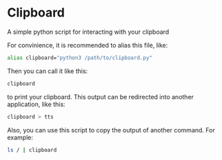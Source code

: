 # Clipboard
A simple python script for interacting with your clipboard

For convinience, it is recommended to alias this file, like:
```zsh
alias clipboard="python3 /path/to/clipboard.py"
```

Then you can call it like this:
```zsh
clipboard
```
to print your clipboard. This output can be redirected into another
application, like this:
```zsh
clipboard > tts
```

Also, you can use this script to copy the output of another command.
For example:
```zsh
ls / | clipboard
```

